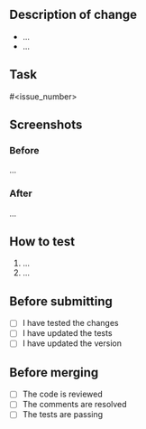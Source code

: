 ## Description of change

* ...
* ...

## Task

#<issue_number>

## Screenshots

### Before

...

### After

...

## How to test

1. ...
2. ...

## Before submitting

- [ ] I have tested the changes
- [ ] I have updated the tests
- [ ] I have updated the version

## Before merging

- [ ] The code is reviewed
- [ ] The comments are resolved
- [ ] The tests are passing
